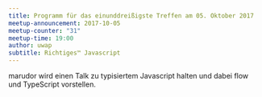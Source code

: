 ```yaml
---
title: Programm für das einunddreißigste Treffen am 05. Oktober 2017
meetup-announcement: 2017-10-05
meetup-counter: "31"
meetup-time: 19:00
author: uwap
subtitle: Richtiges™ Javascript
---
```


marudor wird einen Talk zu typisiertem Javascript halten und dabei flow und TypeScript vorstellen.
